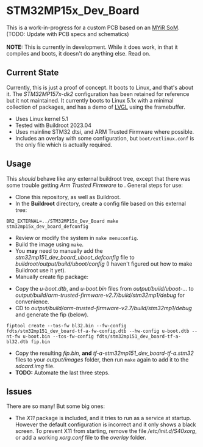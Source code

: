 # STM32MP15x_Dev_Board
This is a work-in-progress for a custom PCB based on an [MYiR SoM](https://www.myirtech.com/list.asp?id=658). (TODO: Update with PCB specs and schematics)<br />
<br />
**NOTE:** This is currently in development. While it does work, in that it compiles and boots, it doesn't do anything else. Read on.

## Current State
Currently, this is just a proof of concept. It boots to Linux, and that's about it. The *STM32MP157x-dk2* configuration has been retained for reference but it not maintained. It currently boots to Linux 5.1x with a minimal collection of packages, and has a demo of [LVGL](https://github.com/lvgl/lv_port_linux_frame_buffer) using the framebuffer.
* Uses Linux kernel 5.1
* Tested with Buildroot 2023.04
* Uses mainline STM32 dtsi, and ARM Trusted Firmware where possible.
* Includes an overlay with some configuration, but ```boot/extlinux.conf``` is the only file which is actually required.

## Usage
This *should* behave like any external buildroot tree, except that there was some trouble getting *Arm Trusted Firmware* to . General steps for use:
* Clone this repository, as well as Buildroot.
* In the **Buildroot** directory, create a config file based on this external tree:
```
BR2_EXTERNAL=../STM32MP15x_Dev_Board make stm32mp15x_dev_board_defconfig
```
* Review or modify the system in ```make menuconfig```.
* Build the image using ```make```.
* You **may** need to manually add the *stm32mp151_dev_board_uboot_defconfig* file to *buildroot/output/build/uboot/config* (I haven't figured out how to make Buildroot use it yet).
* Manually create fip package:
 - Copy the *u-boot.dtb*, and *u-boot.bin* files from *output/build/uboot-...* to *output/build/arm-trusted-firmware-v2.7/build/stm32mp1/debug* for convenience.
 - CD to *output/build/arm-trusted-firmware-v2.7/build/stm32mp1/debug* and generate the fip (below).
```
fiptool create --tos-fw bl32.bin --fw-config fdts/stm32mp151_dev_board-tf-a-fw-config.dtb --hw-config u-boot.dtb --nt-fw u-boot.bin --tos-fw-config fdts/stm32mp151_dev_board-tf-a-bl32.dtb fip.bin
```
 - Copy the resulting *fip.bin*, **and** *tf-a-stm32mp151_dev_board-tf-a.stm32* files to your *output/images* folder, then run ```make``` again to add it to the *sdcard.img* file.
 - **TODO:** Automate the last three steps.

## Issues
There are so many! But some big ones:
* The *X11* package is included, and it tries to run as a service at startup. However the default configuration is incorrect and it only shows a black screen. To prevent X11 from starting, remove the file */etc/init.d/S40xorg*, or add a working *xorg.conf* file to the *overlay* folder.